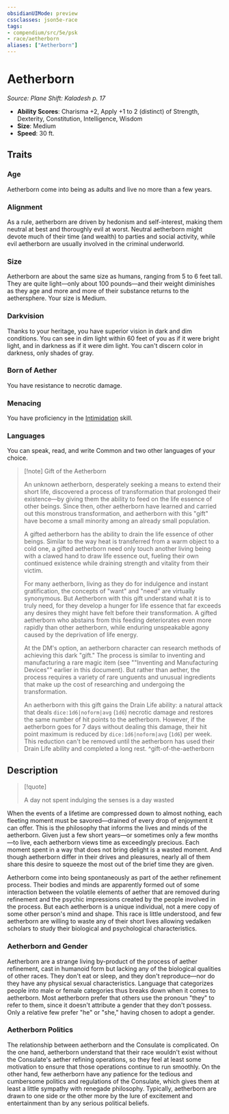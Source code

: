 ```yaml
---
obsidianUIMode: preview
cssclasses: json5e-race
tags:
- compendium/src/5e/psk
- race/aetherborn
aliases: ["Aetherborn"]
---
```

# Aetherborn
*Source: Plane Shift: Kaladesh p. 17*  

- **Ability Scores**: Charisma +2, Apply +1 to 2 (distinct) of Strength, Dexterity, Constitution, Intelligence, Wisdom
- **Size**: Medium
- **Speed**: 30 ft.

## Traits

### Age

Aetherborn come into being as adults and live no more than a few years.

### Alignment

As a rule, aetherborn are driven by hedonism and self-interest, making them neutral at best and thoroughly evil at worst. Neutral aetherborn might devote much of their time (and wealth) to parties and social activity, while evil aetherborn are usually involved in the criminal underworld.

### Size

Aetherborn are about the same size as humans, ranging from 5 to 6 feet tall. They are quite light—only about 100 pounds—and their weight diminishes as they age and more and more of their substance returns to the aethersphere. Your size is Medium.

### Darkvision

Thanks to your heritage, you have superior vision in dark and dim conditions. You can see in dim light within 60 feet of you as if it were bright light, and in darkness as if it were dim light. You can't discern color in darkness, only shades of gray.

### Born of Aether

You have resistance to necrotic damage.

### Menacing

You have proficiency in the [Intimidation](2-Mechanics/CLI/rules/skills.md#Intimidation) skill.

### Languages

You can speak, read, and write Common and two other languages of your choice.

> [!note] Gift of the Aetherborn
> 
> An unknown aetherborn, desperately seeking a means to extend their short life, discovered a process of transformation that prolonged their existence—by giving them the ability to feed on the life essence of other beings. Since then, other aetherborn have learned and carried out this monstrous transformation, and aetherborn with this "gift" have become a small minority among an already small population.
> 
> A gifted aetherborn has the ability to drain the life essence of other beings. Similar to the way heat is transferred from a warm object to a cold one, a gifted aetherborn need only touch another living being with a clawed hand to draw life essence out, fueling their own continued existence while draining strength and vitality from their victim.
> 
> For many aetherborn, living as they do for indulgence and instant gratification, the concepts of "want" and "need" are virtually synonymous. But Aetherborn with this gift understand what it is to truly need, for they develop a hunger for life essence that far exceeds any desires they might have felt before their transformation. A gifted aetherborn who abstains from this feeding deteriorates even more rapidly than other aetherborn, while enduring unspeakable agony caused by the deprivation of life energy.
> 
> At the DM's option, an aetherborn character can research methods of achieving this dark "gift." The process is similar to inventing and manufacturing a rare magic item (see ""Inventing and Manufacturing Devices"" earlier in this document). But rather than aether, the process requires a variety of rare unguents and unusual ingredients that make up the cost of researching and undergoing the transformation.
> 
> An aetherborn with this gift gains the Drain Life ability: a natural attack that deals `dice:1d6|noform|avg` (`1d6`) necrotic damage and restores the same number of hit points to the aetherborn. However, if the aetherborn goes for 7 days without dealing this damage, their hit point maximum is reduced by `dice:1d6|noform|avg` (`1d6`) per week. This reduction can't be removed until the aetherborn has used their Drain Life ability and completed a long rest.
^gift-of-the-aetherborn

## Description

> [!quote]  
> 
> A day not spent indulging the senses is a day wasted

When the events of a lifetime are compressed down to almost nothing, each fleeting moment must be savored—drained of every drop of enjoyment it can offer. This is the philosophy that informs the lives and minds of the aetherborn. Given just a few short years—or sometimes only a few months—to live, each aetherborn views time as exceedingly precious. Each moment spent in a way that does not bring delight is a wasted moment. And though aetherborn differ in their drives and pleasures, nearly all of them share this desire to squeeze the most out of the brief time they are given.

Aetherborn come into being spontaneously as part of the aether refinement process. Their bodies and minds are apparently formed out of some interaction between the volatile elements of aether that are removed during refinement and the psychic impressions created by the people involved in the process. But each aetherborn is a unique individual, not a mere copy of some other person's mind and shape. This race is little understood, and few aetherborn are willing to waste any of their short lives allowing vedalken scholars to study their biological and psychological characteristics.

### Aetherborn and Gender

Aetherborn are a strange living by-product of the process of aether refinement, cast in humanoid form but lacking any of the biological qualities of other races. They don't eat or sleep, and they don't reproduce—nor do they have any physical sexual characteristics. Language that categorizes people into male or female categories thus breaks down when it comes to aetherborn. Most aetherborn prefer that others use the pronoun "they" to refer to them, since it doesn't attribute a gender that they don't possess. Only a relative few prefer "he" or "she," having chosen to adopt a gender.

### Aetherborn Politics

The relationship between aetherborn and the Consulate is complicated. On the one hand, aetherborn understand that their race wouldn't exist without the Consulate's aether refining operations, so they feel at least some motivation to ensure that those operations continue to run smoothly. On the other hand, few aetherborn have any patience for the tedious and cumbersome politics and regulations of the Consulate, which gives them at least a little sympathy with renegade philosophy. Typically, aetherborn are drawn to one side or the other more by the lure of excitement and entertainment than by any serious political beliefs.